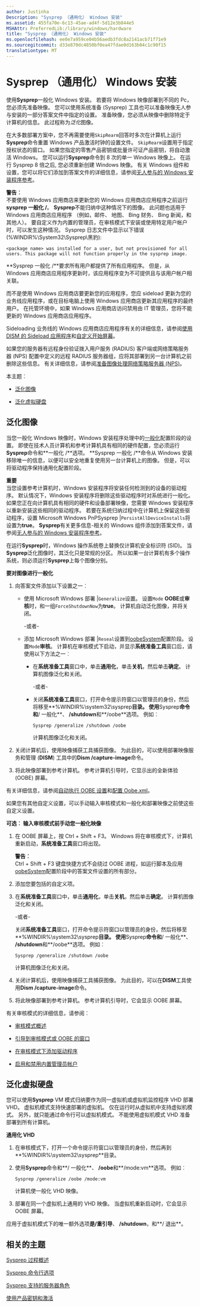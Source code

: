 ```yaml
---
author: Justinha
Description: "Sysprep （通用化） Windows 安装"
ms.assetid: 455fa70e-6c13-45ae-ad4f-5d12e3b844e5
MSHAttr: PreferredLib:/library/windows/hardware
title: "Sysprep （通用化） Windows 安装"
ms.openlocfilehash: ee0e7a959ce04b56aedb3fdc8a2141acb71f71e9
ms.sourcegitcommit: d33e870dc4850bf0ea47fdae0d163b04c1c90f15
translationtype: MT
---
```

# <a name="sysprep-generalize-a-windows-installation"></a>Sysprep （通用化） Windows 安装


使用**Sysprep**一般化 Windows 安装。 若要将 Windows 映像部署到不同的 Pc，您必须先准备映像。 您可以使用系统准备 (Sysprep) 工具也可以准备映像无人参与安装的一部分答案文件中指定的设置。 准备映像，您必须从映像中删除特定于计算机的信息。 此过程称为*泛化*图像。

在大多数部署方案中，您不再需要使用`SkipRearm`回答时多次在计算机上运行**Sysprep**命令重置 Windows 产品激活时钟的设置文件。 `SkipRearm`设置用于指定授权状态的窗口。 如果您指定的零售产品密钥或批量许可证产品密钥，将自动激活 Windows。 您可以运行**Sysprep**命令到 8 次的单一 Windows 映像上。 在运行 Sysprep 8 倍之后, 您必须重新创建 Windows 映像。 有关 Windows 组件和设置，您可以将它们添加到答案文件的详细信息，请参阅[无人参与的 Windows 安装程序参考](http://go.microsoft.com/fwlink/?LinkId=206281)。

**警告︰**  
不要使用 Windows 应用商店来更新您的 Windows 应用商店应用程序之前运行**sysprep 一般化 /**。 **Sysprep**不能归纳中这种情况下的图像。 此问题也适用于 Windows 应用商店应用程序 （例如，邮件、 地图、 Bing 财务、 Bing 新闻，和其他人）。 要自定义作为内置的管理员，在审核模式下安装或使用特定用户帐户时，可以发生这种情况。 Sysprep 日志文件中显示以下错误 (%WINDIR%\\System32\\Sysprep\\黑豹):

`<package name> was installed for a user, but not provisioned for all users. This package will not function properly in the sysprep image.`

**Sysprep 一般化 /**要求所有用户都提供了所有应用程序。 但是，从 Windows 应用商店应用程序更新时，该应用程序变为不可提供且与该用户帐户相关联。

而不是使用 Windows 应用商店要更新您的应用程序，您应 sideload 更新为您的业务线应用程序，或在目标电脑上使用 Windows 应用商店更新其应用程序的最终用户。 在托管环境中，如果 Windows 应用商店访问禁用由 IT 管理员，您将不能更新的 Windows 应用商店应用程序。

Sideloading 业务线的 Windows 应用商店应用程序有关的详细信息，请参阅[使用 DISM 的 Sideload 应用程序](sideload-apps-with-dism-s14.md)和[自定义开始屏幕](customize-the-start-screen.md)。

 

如果您的服务器有远程身份验证拨入用户服务 (RADIUS) 客户端或网络策略服务器 (NPS) 配置中定义的远程 RADIUS 服务器组，应将其部署到另一台计算机之前删除这些信息。 有关详细信息，请参阅[准备图像处理网络策略服务器 (NPS)](prepare-a-network-policy-server--nps--for-imaging.md)。

本主题︰

-   [泛化图像](#bkmk-1)

-   [泛化虚拟硬盘](#bkmk-2)

## <a name="span-idbkmk1spanspan-idbkmk1spangeneralizing-an-image"></a><span id="bkmk_1"></span><span id="BKMK_1"></span>泛化图像


当您一般化 Windows 映像时，Windows 安装程序处理中的[一般化](generalize.md)配置阶段的设置。 即使在技术人员计算机和参考计算机具有相同的硬件配置，您必须运行**Sysprep**命令和**一般化 /**选项。 **Sysprep 一般化 /**命令从 Windows 安装移除唯一的信息，以便可以安全地重复使用另一台计算机上的图像。 但是，可以将驱动程序保持通用化配置阶段。

**重要**  
当您设置参考计算机时，Windows 安装程序将安装任何检测到的设备的驱动程序。 默认情况下，Windows 安装程序将删除这些驱动程序时对系统进行一般化。 如果您正在向计算机具有相同的硬件和设备部署映像，您需要 Windows 安装程序以重新安装这些相同的驱动程序。 若要在系统归纳过程中在计算机上保留这些驱动程序，设置 Microsoft Windows PnPSysprep |`PersistAllDeviceInstalls`将设置为**true**。 **Sysprep**有关更多信息-相关的 Windows 组件添加到答案文件，请参阅[无人参与的 Windows 安装程序参考](http://go.microsoft.com/fwlink/?LinkId=206281)。

 

在运行**Sysprep**时，Windows 操作系统卷上替换仅计算机安全标识符 (SID)。 当**Sysprep**泛化图像时，其泛化只是常规的分区。 所以如果一台计算机有多个操作系统，则必须运行**Sysprep**上每个图像分别。

**要对图像进行一般化**

1.  向答案文件添加以下设置之一︰

    -   使用 Microsoft Windows 部署 |`Generalize`设置。 设置`Mode` **OOBE**或**审核**时，和一组`ForceShutdownNow`为**true**。 计算机自动泛化图像，并将关闭。

        -或者-

    -   添加 Microsoft Windows 部署 |`Reseal`设置到[oobeSystem](oobesystem.md)配置阶段。 设置`Mode`**审核**。 计算机在审核模式下启动，并显示**系统准备工具**窗口后，请使用以下方法之一︰

        -   在**系统准备工具**窗口中，单击**通用化**，单击**关机**，然后单击**确定**。 计算机图像泛化和关闭。

            -或者-

        -   关闭**系统准备工具**窗口，打开命令提示符窗口以管理员的身份，然后将移至**%WINDIR%\\system32\\sysprep**目录。 使用**Sysprep**命令和**/ 一般化**、 **/shutdown**和**/oobe**选项。 例如︰

            ``` syntax
            Sysprep /generalize /shutdown /oobe
            ```

            计算机图像泛化和关闭。

2.  关闭计算机后，使用映像捕获工具捕获图像。 为此目的，可以使用部署映像服务和管理 (**DISM**) 工具中的**Dism /capture-image**命令。

3.  将此映像部署到参考计算机。 参考计算机引导时，它显示出的全新体验 (OOBE) 屏幕。

有关详细信息，请参阅[自动执行 OOBE 设置](settings-for-automating-oobe.md)和[配置 Oobe.xml](configure-oobexml.md)。

如果您有其他自定义设置，可以手动输入审核模式和一般化和部署映像之前使这些自定义设置。

**可选︰ 输入审核模式前手动您一般化映像**

1.  在 OOBE 屏幕上，按 Ctrl + Shift + F3。 Windows 将在审核模式下，计算机重新启动，**系统准备工具**窗口将出现。

    **警告︰**  
    Ctrl + Shift + F3 键盘快捷方式不会绕过 OOBE 进程，如运行脚本及应用[oobeSystem](oobesystem.md)配置阶段中的答案文件设置的所有部分。

     

2.  添加您要包括的自定义项。

3.  在**系统准备工具**窗口中，单击**通用化**，单击**关机**，然后单击**确定**。 计算机图像泛化和关闭。

     -或者-

    关闭**系统准备工具**窗口，打开命令提示符窗口以管理员的身份，然后将移至**%WINDIR%\\system32\\sysprep**目录。 使用**Sysprep**命令和**/ 一般化**、 **/shutdown**和**/oobe**选项。 例如︰

    ``` syntax
    Sysprep /generalize /shutdown /oobe
    ```

    计算机图像泛化和关闭。

4.  关闭计算机后，使用映像捕获工具捕获图像。 为此目的，可以在**DISM**工具使用**Dism /capture-image**命令。

5.  将此映像部署到参考计算机。 参考计算机引导时，它会显示 OOBE 屏幕。

有关审核模式的详细信息，请参阅︰

-   [审核模式概述](audit-mode-overview.md)

-   [引导到审核模式或 OOBE 的窗口](boot-windows-to-audit-mode-or-oobe.md)

-   [在审核模式下添加驱动程序](add-a-driver-online-in-audit-mode.md)

-   [启用和禁用内置管理员帐户](enable-and-disable-the-built-in-administrator-account.md)

## <a name="span-idbkmk2spanspan-idbkmk2spangeneralizing-a-virtual-hard-disk"></a><span id="bkmk_2"></span><span id="BKMK_2"></span>泛化虚拟硬盘


您可以使用**Sysprep** VM 模式归纳要作为同一虚拟机或虚拟机监控程序 VHD 部署 VHD。 虚拟机模式支持快速部署的虚拟机。 仅在运行时从虚拟机中支持虚拟机模式。 另外，就只能通过命令行可以虚拟机模式。 不能使用虚拟机模式 VHD 准备部署到所有计算机。

**通用化 VHD**

1.  在审核模式下，打开一个命令提示符窗口以管理员的身份，然后再到**%WINDIR%\\system32\\sysprep**目录。

2.  使用**Sysprep**命令和**/ 一般化**、 **/oobe**和**/mode:vm**选项。 例如︰

    ``` syntax
    Sysprep /generalize /oobe /mode:vm
    ```

    计算机使一般化 VHD 映像。

3.  部署在同一个虚拟机上通用的 VHD 映像。 当虚拟机重新启动时，它会显示 OOBE 屏幕。

应用于虚拟机模式下的唯一额外选项**是/重引导**、 **/shutdown**，和**/ 退出**。

## <a name="span-idrelatedtopicsspanrelated-topics"></a><span id="related_topics"></span>相关的主题


[Sysprep 过程概述](sysprep-process-overview.md)

[Sysprep 命令行选项](sysprep-command-line-options.md)

[Sysprep 支持的服务器角色](sysprep-support-for-server-roles.md)

[使用产品密钥和激活](work-with-product-keys-and-activation-auth-phases.md)

 

 






